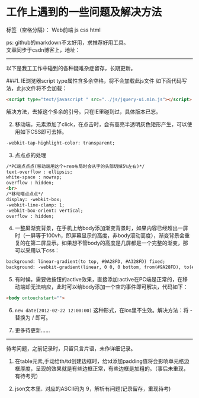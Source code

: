 # 工作上遇到的一些问题及解决方法

标签（空格分隔）： Web前端 js css html

ps: github的markdown不太好用，求推荐好用工具。<br>
文章同步于csdn博客上，地址：

---

以下是我工工作中碰到的各种疑难杂症留存，长期更新。

###1. IE浏览器script type属性含多余空格，将不会加载此js文件
如下面代码写法，此js文件将不会加载：

```html
<script type="text/javascript " src="../js/jquery-ui.min.js"></script>
```
解决方法，去掉这个多余的引号。只在IE里碰到过，具体版本已忘。

2. 移动端，元素添加了click，在点击时，会有高亮半透明灰色矩形产生，可以使用如下CSS即可去掉。

```html
-webkit-tap-highlight-color: transparent;
```
3. 点点点的处理

```html
/*PC端点点点(移动端用这个+rem布局时会从字的头部切掉5%左右)*/
text-overflow : ellipsis; 
white-space : nowrap; 
overflow : hidden; 
<br>
/*移动端点点点*/
display: -webkit-box;
-webkit-line-clamp: 1;
-webkit-box-orient: vertical;
overflow : hidden; 
```

4. 一整屏渐变背景，在手机上给body添加渐变背景时，如果内容已经超出一屏时（一屏等于100vh，即屏幕显示的高度，非body滚动高度），渐变背景会重复的在第二屏显示。如果想不管body的高度是几屏都是一个完整的渐变，那可以采用以下css：

```html
background: linear-gradient(to top, #9A28FD, #A328FD) fixed;
background: -webkit-gradient(linear, 0 0, 0 bottom, from(#9A28FD), to(#A328FD)) fixed;
```

5. 有时候，需要做按钮的active效果，直接添加:active在PC端是正常的，在移动端却无法响应，此时可以给body添加一个空的事件即可解决，代码如下：

```html
<body ontouchstart="">
 ```

6. `new date(2012-02-22 12:00:00)` 这种形式，在ios里不生效。解决方法：将 - 替换为 / 即可。

7. 更多待更新……

----------
待考问题，之前记录时，只留只言片语，未作详细记录。

1. 在table元素,手动给th/td创建边框时，给td添加padding值将会影响单元格边框厚度，呈现的效果就是有些边框正常，有些边框是加粗的。（事后未重现，有待考究）

2. json文本里`，`对应的ASCII码为 9，解析有问题(记录留存，重现待考)
